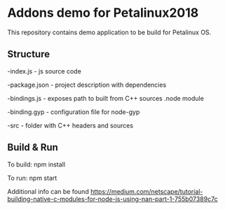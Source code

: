 # Addons demo for Petalinux2018
This repository contains demo application to be build for Petalinux OS. 

## Structure
-index.js - js source code

-package.json - project description with dependencies

-bindings.js - exposes path to built from C++ sources .node module

-binding.gyp - configuration file for node-gyp

-src - folder with C++ headers and sources

## Build & Run
To build: npm install

To run: npm start


Additional info can be found https://medium.com/netscape/tutorial-building-native-c-modules-for-node-js-using-nan-part-1-755b07389c7c
